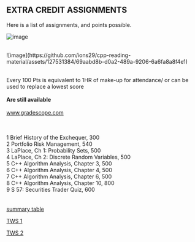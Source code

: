 ## EXTRA CREDIT ASSIGNMENTS
Here is a list of assignments, and points possible.</br>

![image](https://github.com/ions29/cpp-reading-material/assets/127531384/41c47d10-d2c3-4db4-8e3d-a79133aeb403)

</br>
![image](https://github.com/ions29/cpp-reading-material/assets/127531384/69aabd8b-d0a2-489a-9206-6a6fa8a8f4e1)
</br></br>


Every 100 Pts is equivalent to 1HR of make-up for attendance/ or can be used to replace a lowest score</br></br>
<strong>Are still available</strong></br></br>
www.gradescope.com</br>

</br></br>
1	    Brief History of the Exchequer, 300</br>
2	    Portfolio Risk Management, 540</br>
3	    LaPlace, Ch 1: Probability Sets, 500</br>
4	    LaPlace, Ch 2: Discrete Random Variables, 500</br>
5	    C++  Algorithm Analysis, Chapter 3, 500</br>
6	    C++  Algorithm Analysis, Chapter 4, 500</br>
7	    C++ Algorithm Analysis, Chapter 6, 500</br>
8	    C++ Algorithm Analysis, Chapter 10, 800</br>
9	    S  57: Securities Trader Quiz, 600</br></br></br>
[summary table](https://github.com/ions29/cpp-reading-material/files/11644373/extra.credit.scores.xlsx)


[TWS 1](https://github.com/ions29/cpp-reading-material/files/11644955/submissions-4.2-how.markets.endorse.crypto.technology.-.TWS1.zip)

[TWS 2](https://github.com/ions29/cpp-reading-material/files/11645006/submissions-Section.4.3.-.TWS2.zip)
